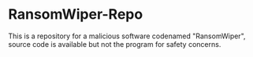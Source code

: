 # RansomWiper-Repo
This is a repository for a malicious software codenamed "RansomWiper", source code is available but not the program for safety concerns.
